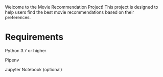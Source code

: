 Welcome to the Movie Recommendation Project! This project is designed to help users find the best movie recommendations based on their preferences.

# Requirements
Python 3.7 or higher

Pipenv

Jupyter Notebook (optional)
